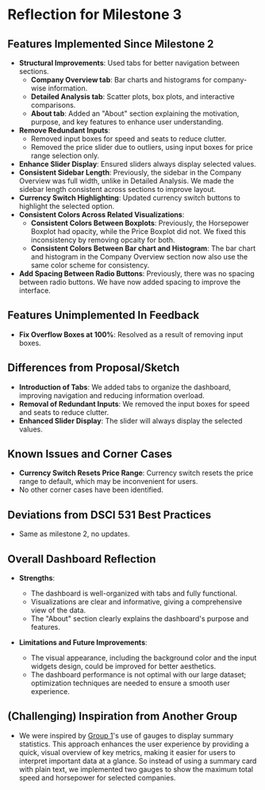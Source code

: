 # Reflection for Milestone 3

## Features Implemented Since Milestone 2

- **Structural Improvements**: Used tabs for better navigation between sections.
  - **Company Overview tab**: Bar charts and histograms for company-wise information.
  - **Detailed Analysis tab**: Scatter plots, box plots, and interactive comparisons.
  - **About tab**: Added an "About" section explaining the motivation, purpose, and key features to enhance user understanding.
- **Remove Redundant Inputs**:
  - Removed input boxes for speed and seats to reduce clutter.
  - Removed the price slider due to outliers, using input boxes for price range selection only.
- **Enhance Slider Display**: Ensured sliders always display selected values.
- **Consistent Sidebar Length**: Previously, the sidebar in the Company Overview was full width, unlike in Detailed Analysis. We made the sidebar length consistent across sections to improve layout.
- **Currency Switch Highlighting**: Updated currency switch buttons to highlight the selected option.
- **Consistent Colors Across Related Visualizations**:
  - **Consistent Colors Between Boxplots**: Previously, the Horsepower Boxplot had opacity, while the Price Boxplot did not. We fixed this inconsistency by removing opcaity for both.
  - **Consistent Colors Between Bar chart and Histogram**: The bar chart and histogram in the Company Overview section now also use the same color scheme for consistency.
- **Add Spacing Between Radio Buttons**: Previously, there was no spacing between radio buttons. We have now added spacing to improve the interface.

## Features Unimplemented In Feedback

- **Fix Overflow Boxes at 100%**: Resolved as a result of removing input boxes.

## Differences from Proposal/Sketch

- **Introduction of Tabs**: We added tabs to organize the dashboard, improving navigation and reducing information overload.
- **Removal of Redundant Inputs**: We removed the input boxes for speed and seats to reduce clutter.
- **Enhanced Slider Display**: The slider will always display the selected values.

## Known Issues and Corner Cases

- **Currency Switch Resets Price Range**: Currency switch resets the price range to default, which may be inconvenient for users.
- No other corner cases have been identified.

## Deviations from DSCI 531 Best Practices

- Same as milestone 2, no updates.

## Overall Dashboard Reflection

- **Strengths**:
  - The dashboard is well-organized with tabs and fully functional.
  - Visualizations are clear and informative, giving a comprehensive view of the data.
  - The "About" section clearly explains the dashboard's purpose and features.

- **Limitations and Future Improvements**:
  - The visual appearance, including the background color and the input widgets design, could be improved for better aesthetics.
  - The dashboard performance is not optimal with our large dataset; optimization techniques are needed to ensure a smooth user experience.

## (Challenging) Inspiration from Another Group

- We were inspired by [Group 1](https://github.com/UBC-MDS/DSCI-532_2025_1_cookie-dash)'s use of gauges to display summary statistics. This approach enhances the user experience by providing a quick, visual overview of key metrics, making it easier for users to interpret important data at a glance. So instead of using a summary card with plain text, we implemented two gauges to show the maximum total speed and horsepower for selected companies.

